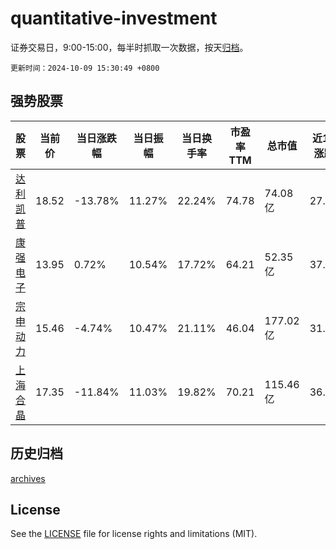 # quantitative-investment

证券交易日，9:00-15:00，每半时抓取一次数据，按天[归档](archives)。

`更新时间：2024-10-09 15:30:49 +0800`

## 强势股票

|股票|当前价|当日涨跌幅|当日振幅|当日换手率|市盈率TTM|总市值|近10日涨跌幅|
|----|----|----|----|----|----|----|----|
|[达利凯普](https://xueqiu.com/S/SZ301566)|18.52|-13.78%|11.27%|22.24%|74.78|74.08亿|27.55%|
|[康强电子](https://xueqiu.com/S/SZ002119)|13.95|0.72%|10.54%|17.72%|64.21|52.35亿|37.57%|
|[宗申动力](https://xueqiu.com/S/SZ001696)|15.46|-4.74%|10.47%|21.11%|46.04|177.02亿|31.8%|
|[上海合晶](https://xueqiu.com/S/SH688584)|17.35|-11.84%|11.03%|19.82%|70.21|115.46亿|36.4%|

## 历史归档

[archives](archives)

## License

See the [LICENSE](LICENSE) file for license rights and limitations (MIT).